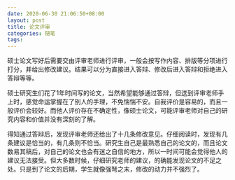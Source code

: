 ```yaml
---
date: 2020-06-30 21:06:50+08:00
layout: post
title: 论文评审
categories: 随笔
tags: 
---
```


硕士论文写好后需要交由评审老师进行评审，一般会按写作内容、排版等分项进行打分，并给出修改建议。结果可以分为直接进入答辩、修改后进入答辩和拒绝进入答辩等等。

硕士研究生们花了1年时间写的论文，当然希望能够通过答辩，但送到评审老师手上时，感觉命运掌握在了别人的手理，不免惴惴不安。自我评价是容易的，而且一般评价会较好。而他人评价存在不确定性，像硕士论文，可能评审老师对自己的研究内容和价值并没有深刻的了解。

得知通过答辩后，发现评审老师还给出了十几条修改意见。仔细阅读时，发现有几条建议是恰当的，有几条则不恰当。研究生自己是最熟悉自己的论文的，而且论文数易其稿后，对自己的论文也会有迷之自信的地方，所以一时间可能会觉得他人的建议无法接受。但大多数时候，仔细研究老师的建议，的确能发现论文的不足之处。只是到了论文的后期，学生就像强弩之末，修改的动力并不强烈了。





